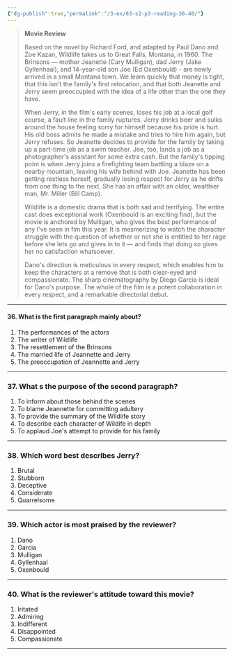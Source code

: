 ```yaml
---
{"dg-publish":true,"permalink":"/3-ex/63-s2-p3-reading-36-40/"}
---
```



>  **Movie Review**
>  
> Based on the novel by Richard Ford, and adapted by Paul Dano and Zoe Kazan, Wildlife takes us to Great Falls, Montana, in 1960. The Brinsons — mother Jeanette (Cary Mulligan), dad Jerry (Jake Gyllenhaal), and 14-year-old son Joe (Ed Oxenbould) - are newly arrived in a small Montana town. We learn quickly that money is tight, that this isn't the family's first relocation, and that both Jeanette and Jerry seem preoccupied with the idea of a life other than the one they have.
>
> When Jerry, in the film's early scenes, loses his job at a local golf course, a fault line in the family ruptures. Jerry drinks beer and sulks around the house feeling sorry for himself because his pride is hurt. His old boss admits he made a mistake and tries to hire him again, but Jerry refuses. So Jeanette decides to provide for the family by taking up a part-time job as a swim teacher. Joe, too, lands a job as a photographer's assistant for some extra cash. But the family's tipping point is when Jerry joins a firefighting team battling a blaze on a nearby mountain, leaving his wife behind with Joe. Jeanette has been getting restless herself, gradually losing respect for Jerry as he drifts from one thing to the next. She has an affair with an older, wealthier man, Mr. Miller (Bill Camp).
>
> Wildlife is a domestic drama that is both sad and terrifying. The entire cast does exceptional work (Oxenbould is an exciting find), but the movie is anchored by Mulligan, who gives the best performance of any I've seen in fim this year. It is mesmerizing to watch the character struggle with the question of whether or not she is entitled to her rage before she lets go and gives in to it — and finds that doing so gives her no satisfaction whatsoever.
> 
> Dano's direction is meticulous in every respect, which enables him to keep the characters at a remove that is both clear-eyed and compassionate. The sharp cinematography by Diego Garcia is ideal for Dano's purpose. The whole of the film is a potent collaboration in every respect, and a remarkable directorial debut.

---
#### 36. What is the first paragraph mainly about?
1. The performances of the actors
2. The writer of Wildlife
3. The resettlement of the Brinsons
4. The married life of Jeannette and Jerry
5. The preoccupation of Jeannette and Jerry

---
### 37. What s the purpose of the second paragraph?
1. To inform about those behind the scenes
2. To blame Jeannette for committing adultery
3. To provide the summary of the Wildiife story
4. To describe each character of Wildife in depth
5. To applaud Joe's attempt to provide for his family

---
### 38. Which word best describes Jerry?
1. Brutal
2. Stubborn
3. Deceptive
4. Considerate
5. Quarrelsome

---
### 39. Which actor is most praised by the reviewer?
1. Dano
2. Garcia
3. Mulligan
4. Gyllenhaal
5. Oxenbould

---
### 40. What is the reviewer's attitude toward this movie?
1. Iritated
2. Admiring
3. Indifferent
4. Disappointed
5. Compassionate

---